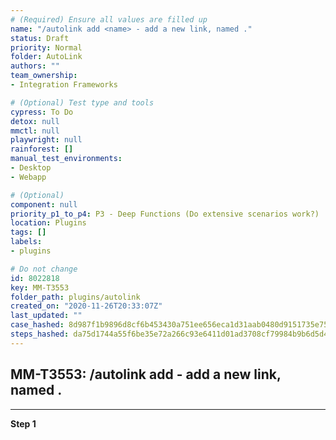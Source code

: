 ```yaml
---
# (Required) Ensure all values are filled up
name: "/autolink add <name> - add a new link, named ."
status: Draft
priority: Normal
folder: AutoLink
authors: ""
team_ownership: 
- Integration Frameworks

# (Optional) Test type and tools
cypress: To Do
detox: null
mmctl: null
playwright: null
rainforest: []
manual_test_environments: 
- Desktop
- Webapp

# (Optional)
component: null
priority_p1_to_p4: P3 - Deep Functions (Do extensive scenarios work?)
location: Plugins
tags: []
labels: 
- plugins

# Do not change
id: 8022818
key: MM-T3553
folder_path: plugins/autolink
created_on: "2020-11-26T20:33:07Z"
last_updated: ""
case_hashed: 8d987f1b9896d8cf6b453430a751ee656eca1d31aab0480d9151735e75cb5d27a068f57408a1b86d4e6eafbaf9cb9895
steps_hashed: da75d1744a55f6be35e72a266c93e6411d01ad3708cf79984b9b6d5d4cdc94be81c6da13a479fde3e4750c567abb0353
---
```


## MM-T3553: /autolink add <name> - add a new link, named .

---

**Step 1**
